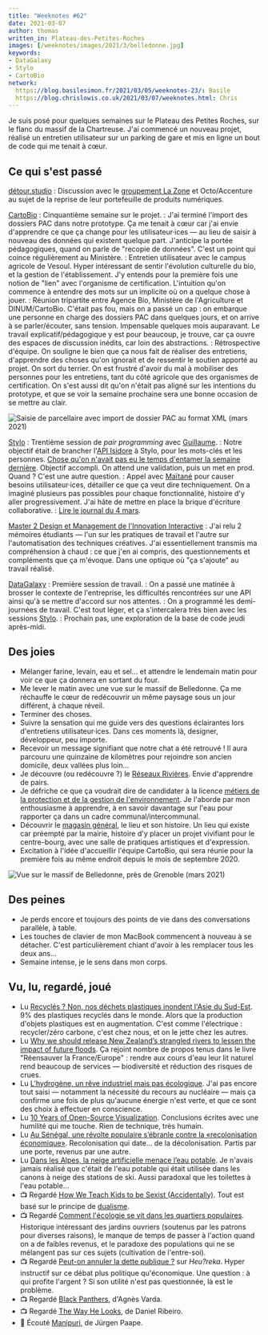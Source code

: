 ```yaml
---
title: "Weeknotes #62"
date: 2021-03-07
author: thomas
written_in: Plateau-des-Petites-Roches
images: [/weeknotes/images/2021/3/belledonne.jpg]
keywords:
- DataGalaxy
- Stylo
- CartoBio
network:
  https://blog.basilesimon.fr/2021/03/05/weeknotes-23/: Basile
  https://blog.chrislowis.co.uk/2021/03/07/weeknotes.html: Chris
---
```


Je suis posé pour quelques semaines sur le Plateau des Petites Roches, sur le flanc du massif de la Chartreuse. J'ai commencé un nouveau projet, réalisé un entretien utilisateur sur un parking de gare et mis en ligne un bout de code qui me tenait à cœur.


<!--more-->

## Ce qui s'est passé

[détour.studio]
: Discussion avec le [groupement La Zone][La Zone] et Octo/Accenture au sujet de la reprise de leur portefeuille de produits numériques.

[CartoBio]
: Cinquantième semaine sur le projet.
: J'ai terminé l'import des dossiers PAC dans notre prototype. Ça me tenait à cœur car j'ai envie d'apprendre ce que ça change pour les utilisateur·ices — au lieu de saisir à nouveau des données qui existent quelque part. J'anticipe la portée pédagogiques, quand on parle de "recopie de données". C'est un point qui coince régulièrement au Ministère.
: Entretien utilisateur avec le campus agricole de Vesoul. Hyper intéressant de sentir l'évolution culturelle du bio, et la gestion de l'établissement. J'y entends pour la première fois une notion de "lien" avec l'organisme de certification. L'intuition qu'on commence à entendre des mots sur un implicite où on a quelque chose à jouer.
: Réunion tripartite entre Agence Bio, Ministère de l'Agriculture et DINUM/CartoBio. C'était pas fou, mais on a passé un cap : on embarque une personne en charge des dossiers PAC dans quelques jours, et on arrive à se parler/écouter, sans tension. Impensable quelques mois auparavant. Le travail explicatif/pédagogique y est pour beaucoup, je trouve, car ça ouvre des espaces de discussion inédits, car loin des abstractions.
: Rétrospective d'équipe. On souligne le bien que ça nous fait de réaliser des entretiens, d'apprendre des choses qu'on ignorait et de ressentir le soutien apporté au projet. On sort du terrier. On est frustré d'avoir du mal à mobiliser des personnes pour les entretiens, tant du côté agricole que des organismes de certification. On s'est aussi dit qu'on n'était pas aligné sur les intentions du prototype, et que se voir la semaine prochaine sera une bonne occasion de se mettre au clair.

![](/weeknotes/images/2021/3/cartobio-prototype-import-pac.png "Saisie de parcellaire avec import de dossier PAC au format XML (mars 2021)")

[Stylo]
: Trentième session de _pair programming_ avec [Guillaume].
: Notre objectif était de brancher l'[API Isidore](https://isidore.science/api) à Stylo, pour les mots-clés et les personnes. [Chose qu'on n'avait pas eu le temps d'entamer la semaine dernière](/weeknotes/61/). Objectif accompli. On attend une validation, puis un met en prod. Quand ? C'est une autre question.
: Appel avec [Maïtané] pour causer besoins utilisateur·ices, détailler ce que ça veut dire techniquement. On a imaginé plusieurs pas possibles pour chaque fonctionnalité, histoire d'y aller progressivement. J'ai hâte de mettre en place la brique d'écriture collaborative.
: [Lire le journal du 4 mars](https://github.com/EcrituresNumeriques/stylo/blob/master/JOURNAL.md#jeudi-4-mars-2021).

[Master 2 Design et Management de l'Innovation Interactive]
: J'ai relu 2 mémoires étudiants — l'un sur les pratiques de travail et l'autre sur l'automatisation des techniques créatives. J'ai essentiellement transmis ma compréhension à chaud : ce que j'en ai compris, des questionnements et compléments que ça m'évoque. Dans une optique où "ça s'ajoute" au travail réalisé.

[DataGalaxy]
: Première session de travail.
: On a passé une matinée à brosser le contexte de l'entreprise, les difficultés rencontrées sur une API ainsi qu'à se mettre d'accord sur nos attentes.
: On a programmé les demi-journées de travail. C'est tout léger, et ça s'intercalera très bien avec les sessions [Stylo].
: Prochain pas, une exploration de la base de code jeudi après-midi.

## Des joies

- Mélanger farine, levain, eau et sel… et attendre le lendemain matin pour voir ce que ça donnera en sortant du four.
- Me lever le matin avec une vue sur le massif de Belledonne. Ça me réchauffe le cœur de redécouvrir un même paysage sous un jour différent, à chaque réveil.
- Terminer des choses.
- Suivre la sensation qui me guide vers des questions éclairantes lors d'entretiens utilisateur·ices. Dans ces moments là, designer, développeur, peu importe.
- Recevoir un message signifiant que notre chat a été retrouvé ! Il aura parcouru une quinzaine de kilomètres pour rejoindre son ancien domicile, deux vallées plus loin…
- Je découvre (ou redécouvre ?) le [Réseaux Rivières](https://reseauxrivieres.org/reseaux-membres/association-riviere-rhone-alpes-auvergne/). Envie d'apprendre de pairs.
- Je défriche ce que ça voudrait dire de candidater à la licence [métiers de la protection et de la gestion de l'environnement](https://formations.univ-grenoble-alpes.fr/fr/catalogue-2021/licence-professionnelle-DP/licence-professionnelle-metiers-de-la-protection-et-de-la-gestion-de-l-environnement-IANYUUZE//parcours-economie-et-gestion-de-l-eau-et-des-ressources-valence-IANZ93HF.html). Je l'aborde par mon enthousiasme à apprendre, à en savoir davantage sur l'eau pour rapporter ça dans un cadre communal/intercommunal.
- Découvrir le [magasin général](https://www.magasin-general.coop/), le lieu et son histoire. Un lieu qui existe car préempté par la mairie, histoire d'y placer un projet vivifiant pour le centre-bourg, avec une salle de pratiques artistiques et d'expression.
- Excitation à l'idée d'accueillir l'équipe CartoBio, qui sera réunie pour la première fois au même endroit depuis le mois de septembre 2020.

![](/weeknotes/images/2021/3/belledonne.jpg "Vue sur le massif de Belledonne, près de Grenoble (mars 2021)")

## Des peines

- Je perds encore et toujours des points de vie dans des conversations parallèle, à table.
- Les touches de clavier de mon MacBook commencent à nouveau à se détacher. C'est particulièrement chiant d'avoir à les remplacer tous les deux ans…
- Semaine intense, je le sens dans mon corps.

## Vu, lu, regardé, joué

- Lu [Recyclés ? Non, nos déchets plastiques inondent l'Asie du Sud-Est](https://asialyst.com/fr/2019/04/27/recycles-non-dechets-plastiques-inondent-asie-sud-et/). 9% des plastiques recyclés dans le monde. Alors que la production d'objets plastiques est en augmentation. C'est comme l'électrique : recycler/zéro carbone, c'est chez nous, et on le jette chez les autres.
- Lu [Why we should release New Zealand’s strangled rivers to lessen the impact of future floods](https://theconversation.com/why-we-should-release-new-zealands-strangled-rivers-to-lessen-the-impact-of-future-floods-153077). Ça rejoint nombre de propos tenus dans le livre "Réensauver la France/Europe" : rendre aux cours d'eau leur lit naturel rend beaucoup de services — biodiversité et réduction des risques de crues.
- Lu [L’hydrogène, un rêve industriel mais pas écologique](https://reporterre.net/L-hydrogene-un-reve-industriel-mais-pas-ecologique). J'ai pas encore tout saisi — notamment la nécessité du recours au nucléaire — mais ça confirme une fois de plus qu'aucune énergie n'est verte, et que ce sont des choix à effectuer en conscience.
- Lu [10 Years of Open-Source Visualization](https://observablehq.com/@mbostock/10-years-of-open-source-visualization). Conclusions écrites avec une humilité qui me touche. Rien de technique, très humain.
- Lu [Au Sénégal, une révolte populaire s’ébranle contre la «recolonisation économique»](https://www.mediapart.fr/journal/international/070321/au-senegal-une-revolte-populaire-s-ebranle-contre-la-recolonisation-economique). Recolonisation qui date… de la décolonisation. Partis par une porte, revenus par une autre.
- Lu [Dans les Alpes, la neige artificielle menace l’eau potable](https://blog.mondediplo.net/dans-les-alpes-la-neige-artificielle-menace-l-eau). Je n'avais jamais réalisé que c'était de l'eau potable qui était utilisée dans les canons à neige des stations de ski. Aussi paradoxal que les toilettes à l'eau potable…
- 📺 Regardé [How We Teach Kids to be Sexist (Accidentally)](https://www.youtube.com/watch?v=EItmx8yqsh8). Tout est basé sur le principe de [dualisme](https://thom4.net/2020/11/14/dualisme/).
- 📺 Regardé [Comment l'écologie se vit dans les quartiers populaires](https://www.mediapart.fr/journal/france/220221/comment-l-ecologie-se-vit-dans-les-quartiers-populaires). Historique intéressant des jardins ouvriers (soutenus par les patrons pour diverses raisons), le manque de temps de passer à l'action quand on a de faibles revenus, et le paradoxe des populations qui ne se mélangent pas sur ces sujets (cultivation de l'entre-soi).
- 📺 Regardé [Peut-on annuler la dette publique ?](https://www.youtube.com/watch?v=qoazqJEBGsc) sur _Heu?reka_. Hyper instructif sur ce débat plus politique qu'économique. Une question : à qui profite l'argent ? Si son utilité n'est pas questionnée, là est le problème.
- 📺 Regardé [Black Panthers](https://mubi.com/films/black-panthers), d'Agnès Varda.
- 📺 Regardé [The Way He Looks](https://mubi.com/films/the-way-he-looks), de Daniel Ribeiro.
- 🎵 Écouté [Manipuri](https://www.youtube.com/watch?v=L1vzailDZZU), de Jürgen Paape.

[détour.studio]: /
[Stylo]: https://github.com/EcrituresNumeriques/stylo
[CartoBio]: https://cartobio.org/
[Master 2 Design et Management de l'Innovation Interactive]: https://www.gobelins.fr/formation/mdi-design-et-management-de-l-innovation-interactive-cycle-2-lead-technique-ou-lead
[La Zone]: http://la.zone
[YesWiki]: https://yeswiki.net
[DataGalaxy]: https://www.datagalaxy.com/

[Noémie]: https://noemiegirard.co
[Guillaume]: https://www.yuzutech.fr/
[Antoine]: https://www.quaternum.net/
[Yannick]: https://elsif.fr/
[Basile]: https://basilesimon.fr/
[Maïtané]: https://maiwann.net/
[Laurent]: https://cocotier.xyz/
